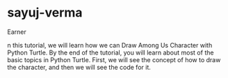 # sayuj-verma
Earner


n this tutorial, we will learn how we can Draw Among Us Character with Python Turtle. By the end of the tutorial, you will learn about most of the basic topics in Python Turtle. First, we will see the concept of how to draw the character, and then we will see the code for it.


